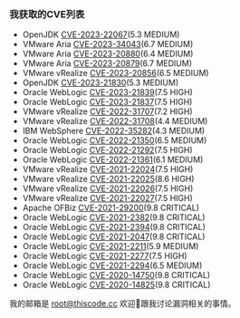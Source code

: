 

<!--
**thiscodecc/thiscodecc** is a ✨ _special_ ✨ repository because its `README.md` (this file) appears on your GitHub profile.

Here are some ideas to get you started:

- 🔭 I’m currently working on ...
- 🌱 I’m currently learning ...
- 👯 I’m looking to collaborate on ...
- 🤔 I’m looking for help with ...
- 💬 Ask me about ...
- 📫 How to reach me: ...
- 😄 Pronouns: ...
- ⚡ Fun fact: ...
-->

### 我获取的CVE列表
* OpenJDK [CVE-2023-22067](https://openjdk.org/groups/vulnerability/advisories/2023-10-17)(5.3 MEDIUM)
* VMware Aria [CVE-2023-34043](https://www.vmware.com/security/advisories/VMSA-2023-0020.html)(6.7 MEDIUM)
* VMware Aria [CVE-2023-20880](https://www.vmware.com/security/advisories/VMSA-2023-0009.html)(6.4 MEDIUM)
* VMware Aria [CVE-2023-20879](https://www.vmware.com/security/advisories/VMSA-2023-0009.html)(6.7 MEDIUM)
* VMware vRealize [CVE-2023-20856](https://www.vmware.com/security/advisories/VMSA-2023-0002.html)(6.5 MEDIUM)
* OpenJDK [CVE-2023-21830](https://openjdk.org/groups/vulnerability/advisories/2023-01-17)(5.3 MEDIUM)
* Oracle WebLogic [CVE-2023-21839](https://www.oracle.com/security-alerts/cpujan2023.html)(7.5 HIGH)
* Oracle WebLogic [CVE-2023-21837](https://www.oracle.com/security-alerts/cpujan2023.html)(7.5 HIGH)
* VMware vRealize [CVE-2022-31707](https://www.vmware.com/security/advisories/VMSA-2022-0034.html)(7.2 HIGH)
* VMware vRealize [CVE-2022-31708](https://www.vmware.com/security/advisories/VMSA-2022-0034.html)(4.4 MEDIUM)
* IBM WebSphere [CVE-2022-35282](https://www.ibm.com/support/pages/node/6824179)(4.3 MEDIUM)
* Oracle WebLogic [CVE-2022-21350](https://www.oracle.com/security-alerts/cpujan2022.html)(6.5 MEDIUM)
* Oracle WebLogic [CVE-2022-21292](https://www.oracle.com/security-alerts/cpujan2022.html)(7.5 HIGH)
* Oracle WebLogic [CVE-2022-21361](https://www.oracle.com/security-alerts/cpujan2022.html)(6.1 MEDIUM)
* VMware vRealize [CVE-2021-22024](https://www.vmware.com/security/advisories/VMSA-2021-0018.html)(7.5 HIGH)
* VMware vRealize [CVE-2021-22025](https://www.vmware.com/security/advisories/VMSA-2021-0018.html)(8.6 HIGH)
* VMware vRealize [CVE-2021-22026](https://www.vmware.com/security/advisories/VMSA-2021-0018.html)(7.5 HIGH)
* VMware vRealize [CVE-2021-22027](https://www.vmware.com/security/advisories/VMSA-2021-0018.html)(7.5 HIGH)
* Apache OFBiz [CVE-2021-29200](https://lists.apache.org/thread/r7v3pdc8v815qgrp3w6trpqykjkx9vfp)(9.8 CRITICAL)
* Oracle WebLogic [CVE-2021-2382](https://www.oracle.com/security-alerts/cpujul2021.html)(9.8 CRITICAL)
* Oracle WebLogic [CVE-2021-2394](https://www.oracle.com/security-alerts/cpujul2021.html)(9.8 CRITICAL)
* Oracle WebLogic [CVE-2021-2047](https://www.oracle.com/security-alerts/cpujan2021.html)(9.8 CRITICAL)
* Oracle WebLogic [CVE-2021-2211](https://www.oracle.com/security-alerts/cpuapr2021.html)(5.9 MEDIUM)
* Oracle WebLogic [CVE-2021-2277](https://www.oracle.com/security-alerts/cpuapr2021.html)(7.5 HIGH)
* Oracle WebLogic [CVE-2021-2294](https://www.oracle.com/security-alerts/cpuapr2021.html)(6.5 MEDIUM)
* Oracle WebLogic [CVE-2020-14750](https://www.oracle.com/security-alerts/alert-cve-2020-14750.html)(9.8 CRITICAL)
* Oracle WebLogic [CVE-2020-14825](https://www.oracle.com/security-alerts/cpuoct2020.html)(9.8 CRITICAL)

我的邮箱是 root@thiscode.cc 欢迎👏跟我讨论漏洞相关的事情。
